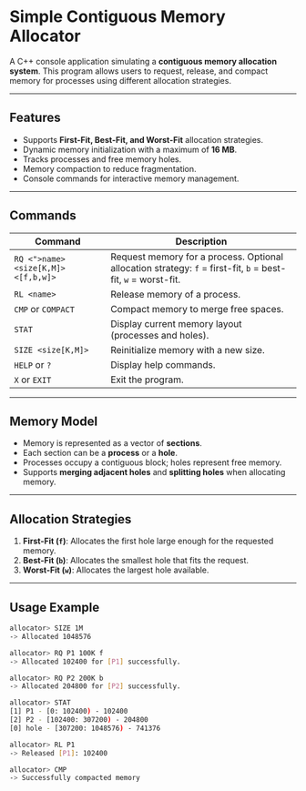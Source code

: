 # Simple Contiguous Memory Allocator

A C++ console application simulating a **contiguous memory allocation system**. This program allows users to request, release, and compact memory for processes using different allocation strategies.

---

## Features

- Supports **First-Fit, Best-Fit, and Worst-Fit** allocation strategies.
- Dynamic memory initialization with a maximum of **16 MB**.
- Tracks processes and free memory holes.
- Memory compaction to reduce fragmentation.
- Console commands for interactive memory management.

---

## Commands

| Command | Description |
|---------|-------------|
| `RQ <">name> <size[K,M]> <[f,b,w]>` | Request memory for a process. Optional allocation strategy: `f` = first-fit, `b` = best-fit, `w` = worst-fit. |
| `RL <name>` | Release memory of a process. |
| `CMP` or `COMPACT` | Compact memory to merge free spaces. |
| `STAT` | Display current memory layout (processes and holes). |
| `SIZE <size[K,M]>` | Reinitialize memory with a new size. |
| `HELP` or `?` | Display help commands. |
| `X` or `EXIT` | Exit the program. |

---

## Memory Model

- Memory is represented as a vector of **sections**.
- Each section can be a **process** or a **hole**.
- Processes occupy a contiguous block; holes represent free memory.
- Supports **merging adjacent holes** and **splitting holes** when allocating memory.

---

## Allocation Strategies

1. **First-Fit (`f`)**: Allocates the first hole large enough for the requested memory.  
2. **Best-Fit (`b`)**: Allocates the smallest hole that fits the request.  
3. **Worst-Fit (`w`)**: Allocates the largest hole available.

---

## Usage Example

```bash
allocator> SIZE 1M
-> Allocated 1048576

allocator> RQ P1 100K f
-> Allocated 102400 for [P1] successfully.

allocator> RQ P2 200K b
-> Allocated 204800 for [P2] successfully.

allocator> STAT
[1] P1 - [0: 102400) - 102400
[2] P2 - [102400: 307200) - 204800
[0] hole - [307200: 1048576) - 741376

allocator> RL P1
-> Released [P1]: 102400

allocator> CMP
-> Successfully compacted memory
